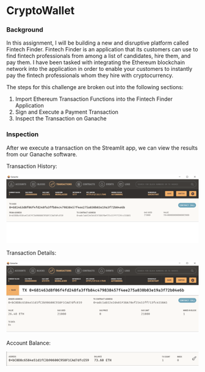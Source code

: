 # CryptoWallet

### Background

In this assignment, I will be building a new and disruptive platform called Fintech Finder. Fintech Finder is an application that its customers can use to find fintech professionals from among a list of candidates, hire them, and pay them. I have been tasked with integrating the Ethereum blockchain network into the application in order to enable your customers to instantly pay the fintech professionals whom they hire with cryptocurrency. 

The steps for this challenge are broken out into the following sections:

1. Import Ethereum Transaction Functions into the Fintech Finder Application
2. Sign and Execute a Payment Transaction
3. Inspect the Transaction on Ganache

### Inspection

After we execute a transaction on the Streamlit app, we can view the results from our Ganache software.

Transaction History:

![alt text](https://github.com/DamaniW/CryptoWallet/blob/main/ganache_transaction.png?raw=true)

Transaction Details:

![alt text](https://github.com/DamaniW/CryptoWallet/blob/main/ganache_details.png?raw=true)

Account Balance:

![alt text](https://github.com/DamaniW/CryptoWallet/blob/main/ganache_balance.png?raw=true)
